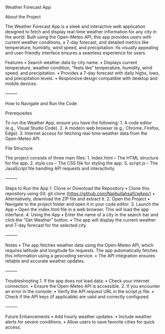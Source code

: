 Weather Forecast App

About the Project

The Weather Forecast App is a sleek and interactive web application designed to fetch and display real-time weather information for any city in the world. Built using the Open-Meteo API, this app provides users with current weather conditions, a 7-day forecast, and detailed metrics like temperature, humidity, wind speed, and precipitation. Its visually appealing and user-friendly interface ensures a seamless experience for users.

Features
	•	Search weather data by city name.
	•	Displays current temperature, weather condition, “feels like” temperature, humidity, wind speed, and precipitation.
	•	Provides a 7-day forecast with daily highs, lows, and precipitation levels.
	•	Responsive design compatible with desktop and mobile devices.

⸻

How to Navigate and Run the Code

Prerequisites

To run the Weather App, ensure you have the following:
	1.	A code editor (e.g., Visual Studio Code).
	2.	A modern web browser (e.g., Chrome, Firefox, Edge).
	3.	Internet access for fetching real-time weather data from the Open-Meteo API.

File Structure

The project consists of three main files:
	1.	index.html – The HTML structure for the app.
	2.	style.css – The CSS file for styling the app.
	3.	script.js – The JavaScript file handling API requests and interactivity.

⸻

Steps to Run the App
	1.	Clone or Download the Repository
	•	Clone this repository using Git: git clone (https://github.com/Najibullahsafi/wApp/)
  •	Alternatively, download the ZIP file and extract it.
2.	Open the Project
	•	Navigate to the project folder and open it in your code editor.
	3.	Launch the App
	•	Open the index.html file in a web browser. This will load the app interface.
	4.	Using the App
	•	Enter the name of a city in the search bar and click the “Get Weather” button.
	•	The app will display the current weather and 7-day forecast for the selected city.

⸻

Notes
	•	The app fetches weather data using the Open-Meteo API, which requires latitude and longitude for requests. The app automatically fetches this information using a geocoding service.
	•	The API integration ensures reliable and accurate weather updates.

⸻

Troubleshooting
	1.	If the app does not load data:
	•	Check your internet connection.
	•	Ensure the Open-Meteo API is accessible.
	2.	If you encounter an error in the console:
	•	Verify the API request URL in the script.js file.
	•	Check if the API keys (if applicable) are valid and correctly configured.

⸻

Future Enhancements
	•	Add hourly weather updates.
	•	Include weather alerts for severe conditions.
	•	Allow users to save favorite cities for quick access.
